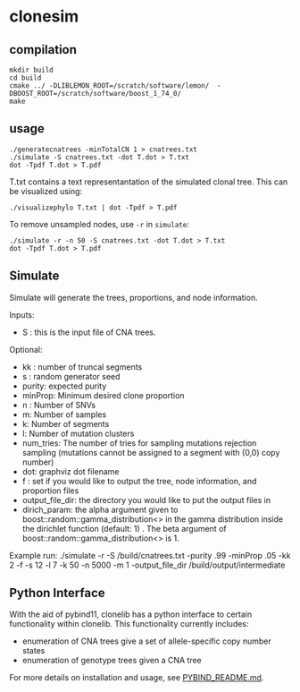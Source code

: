 # clonesim

## compilation

```
mkdir build
cd build
cmake ../ -DLIBLEMON_ROOT=/scratch/software/lemon/  -DBOOST_ROOT=/scratch/software/boost_1_74_0/
make
```

## usage

```
./generatecnatrees -minTotalCN 1 > cnatrees.txt
./simulate -S cnatrees.txt -dot T.dot > T.txt
dot -Tpdf T.dot > T.pdf
```

T.txt contains a text representantation of the simulated clonal tree. This can be visualized using:

```
./visualizephylo T.txt | dot -Tpdf > T.pdf
```

To remove unsampled nodes, use `-r` in `simulate`:


```
./simulate -r -n 50 -S cnatrees.txt -dot T.dot > T.txt
dot -Tpdf T.dot > T.pdf
```

## Simulate

Simulate will generate the trees, proportions, and node information.

Inputs: 
- S : this is the input file of CNA trees.

Optional: 
- kk :  number of truncal segments
-  s : random generator seed
- purity: expected purity
- minProp: Minimum desired clone proportion
- n : Number of SNVs
- m: Number of samples
- k: Number of segments
- l: Number of mutation clusters
- num_tries: The number of tries for sampling mutations rejection sampling (mutations cannot be assigned to a segment with (0,0) copy number)
- dot: graphviz dot filename
- f : set if you would like to output the tree, node information, and proportion files
- output_file_dir: the directory you would like to put the output files in
- dirich_param: the alpha argument given to boost::random::gamma_distribution<> in the gamma distribution inside the dirichlet function (default: 1) . The beta argument of boost::random::gamma_distribution<> is 1. 

 Example run: ./simulate -r -S /build/cnatrees.txt -purity .99 -minProp .05 -kk 2 -f -s 12 -l 7 -k 50 -n 5000 -m 1 -output_file_dir /build/output/intermediate 
 

## Python Interface
With the aid of pybind11, clonelib has a python interface to certain functionality within clonelib.
This functionality currently includes:  

- enumeration of CNA trees give a set of allele-specific copy number states
- enumeration of genotype trees given a CNA tree 

For more details on installation and usage, see [PYBIND_README.md](./PYBIND_README.md).



